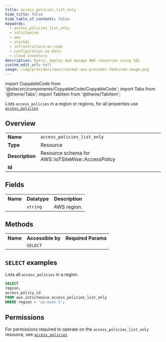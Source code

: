 ```yaml
---
title: access_policies_list_only
hide_title: false
hide_table_of_contents: false
keywords:
  - access_policies_list_only
  - iotsitewise
  - aws
  - stackql
  - infrastructure-as-code
  - configuration-as-data
  - cloud inventory
description: Query, deploy and manage AWS resources using SQL
custom_edit_url: null
image: /img/providers/aws/stackql-aws-provider-featured-image.png
---
```


import CopyableCode from '@site/src/components/CopyableCode/CopyableCode';
import Tabs from '@theme/Tabs';
import TabItem from '@theme/TabItem';

Lists <code>access_policies</code> in a region or regions, for all properties use <a href="/providers/aws/serviceName/access_policies/"><code>access_policies</code></a>

## Overview
<table><tbody>
<tr><td><b>Name</b></td><td><code>access_policies_list_only</code></td></tr>
<tr><td><b>Type</b></td><td>Resource</td></tr>
<tr><td><b>Description</b></td><td>Resource schema for AWS::IoTSiteWise::AccessPolicy</td></tr>
<tr><td><b>Id</b></td><td><CopyableCode code="aws.iotsitewise.access_policies_list_only" /></td></tr>
</tbody></table>

## Fields
<table><tbody><tr><th>Name</th><th>Datatype</th><th>Description</th></tr><tr><td><CopyableCode code="region" /></td><td><code>string</code></td><td>AWS region.</td></tr>
</tbody></table>

## Methods

<table><tbody>
  <tr>
    <th>Name</th>
    <th>Accessible by</th>
    <th>Required Params</th>
  </tr>
  <tr>
    <td><CopyableCode code="list_resources" /></td>
    <td><code>SELECT</code></td>
    <td><CopyableCode code="region" /></td>
  </tr>
</tbody></table>

## `SELECT` examples
Lists all <code>access_policies</code> in a region.
```sql
SELECT
region,
access_policy_id
FROM aws.iotsitewise.access_policies_list_only
WHERE region = 'us-east-1';
```


## Permissions

For permissions required to operate on the <code>access_policies_list_only</code> resource, see <a href="/providers/aws/iotsitewise/access_policies/#permissions"><code>access_policies</code></a>

